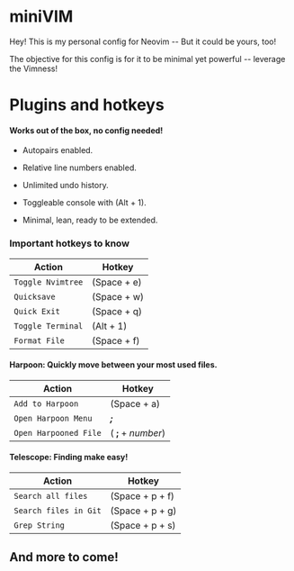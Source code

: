 # miniVIM

Hey! This is my personal config for Neovim -- But it could be yours, too!

The objective for this config is for it to be minimal yet powerful -- leverage the Vimness!

# Plugins and hotkeys

#### Works out of the box, no config needed!

- Autopairs enabled.

- Relative line numbers enabled.

- Unlimited undo history.

- Toggleable console with (Alt + 1).

- Minimal, lean, ready to be extended.

### Important hotkeys to know

| Action            | Hotkey      |
| ----------------- | ----------- |
| `Toggle Nvimtree` | (Space + e)   |
| `Quicksave`       | (Space + w) |
| `Quick Exit`      | (Space + q) |
| `Toggle Terminal` | (Alt + 1)   |
| `Format File`     | (Space + f) |

#### Harpoon: Quickly move between your most used files.
| Action                | Hotkey              |
| --------------------- | ------------------- |
| `Add to Harpoon`      | (Space + a)         |
| `Open Harpoon Menu`   | **_;_**             |
| `Open Harpooned File` | ( **;** + _number_) |

#### Telescope: Finding make easy!

| Action                | Hotkey          |
| --------------------- | --------------- |
| `Search all files`    | (Space + p + f) |
| `Search files in Git` | (Space + p + g) |
| `Grep String `        | (Space + p + s) |

## And more to come!
